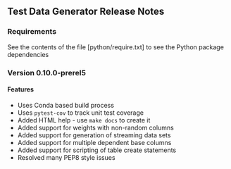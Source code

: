 ## Test Data Generator Release Notes

### Requirements

See the contents of the file [python/require.txt] to see the Python package dependencies

### Version 0.10.0-prerel5

#### Features
* Uses Conda based build process
* Uses `pytest-cov` to track unit test coverage
* Added HTML help - use `make docs` to create it
* Added support for weights with non-random columns
* Added support for generation of streaming data sets
* Added support for multiple dependent base columns
* Added support for scripting of table create statements
* Resolved many PEP8 style issues
 
